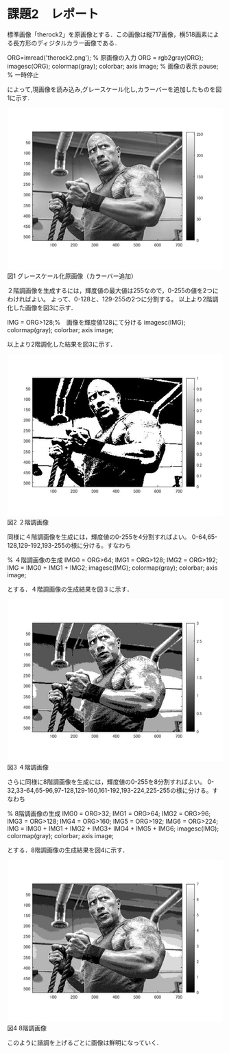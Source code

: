 # 課題2　レポート

標準画像「therock2」を原画像とする．この画像は縦717画像，横518画素による長方形のディジタルカラー画像である．

ORG=imread('therock2.png'); % 原画像の入力
ORG = rgb2gray(ORG); 
imagesc(ORG); colormap(gray); colorbar;  axis image; % 画像の表示
pause; % 一時停止

によって,現画像を読み込み,グレースケール化し,カラーバーを追加したものを図1に示す.



![原画像](https://raw.githubusercontent.com/09ne028koya/lecture_image_processing/master/image/2001.jpg)  
図1 グレースケール化原画像（カラーバー追加）

２階調画像を生成するには，輝度値の最大値は255なので，0-255の値を2つにわければよい。
よって、0-128と、129-255の2つに分割する。
以上より2階調化した画像を図3に示す．

IMG = ORG>128;%　画像を輝度値128にて分ける
imagesc(IMG); colormap(gray); colorbar;  axis image;

以上より2階調化した結果を図3に示す．

![原画像](https://raw.githubusercontent.com/09ne028koya/lecture_image_processing/master/image/2002.jpg)  
図2 ２階調画像

同様に４階調画像を生成には，輝度値の0-255を4分割すればよい。
0-64,65-128,129-192,193-255の様に分ける。すなわち

% ４階調画像の生成
IMG0 = ORG>64;
IMG1 = ORG>128;
IMG2 = ORG>192;
IMG = IMG0 + IMG1 + IMG2;
imagesc(IMG); colormap(gray); colorbar;  axis image;


とする．４階調画像の生成結果を図３に示す．

![原画像](https://raw.githubusercontent.com/09ne028koya/lecture_image_processing/master/image/2003.jpg)  
図3 ４階調画像


さらに同様に8階調画像を生成には，輝度値の0-255を8分割すればよい。
0-32,33-64,65-96,97-128,129-160,161-192,193-224,225-255の様に分ける。すなわち

% 8階調画像の生成
IMG0 = ORG>32;
IMG1 = ORG>64;
IMG2 = ORG>96;
IMG3 = ORG>128;
IMG4 = ORG>160;
IMG5 = ORG>192;
IMG6 = ORG>224;
IMG = IMG0 + IMG1 + IMG2 + IMG3+ IMG4 + IMG5 + IMG6;
imagesc(IMG); colormap(gray); colorbar;  axis image;

とする．8階調画像の生成結果を図4に示す．

![原画像](https://raw.githubusercontent.com/09ne028koya/lecture_image_processing/master/image/2004.jpg)  
図4 8階調画像


このように諧調を上げるごとに画像は鮮明になっていく.
